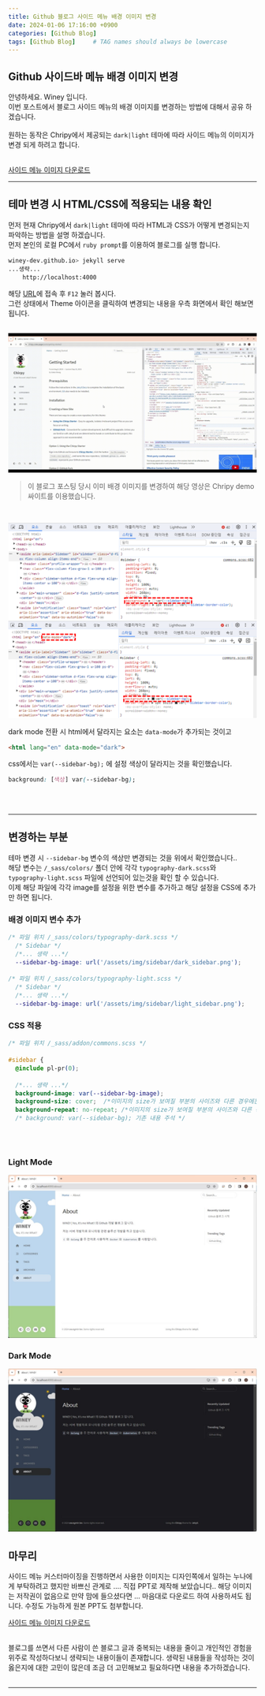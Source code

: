 ```yaml
---
title: Github 블로그 사이드 메뉴 배경 이미지 변경
date: 2024-01-06 17:16:00 +0900
categories: [Github Blog]
tags: [Github Blog]     # TAG names should always be lowercase
---
```


## Github 사이드바 메뉴 배경 이미지 변경

안녕하세요. Winey 입니다.<br>
이번 포스트에서 블로그 사이드 메뉴의 배경 이미지를 변경하는 방법에 대해서 공유 하겠습니다.<br>
<br>
원하는 동작은 Chripy에서 제공되는 `dark|light` 테마에 따라 사이드 메뉴의 이미지가 변경 되게 하려고 합니다.<br>
<br>

<a href='/assets/post/2024-01-06/sidebar.zip' download> 사이드 메뉴 이미지 다운로드 </a>

---

## 테마 변경 시 HTML/CSS에 적용되는 내용 확인 

먼저 현재 Chripy에서 `dark|light` 테마에 따라 HTML과 CSS가 어떻게 변경되는지 파악하는 방법을 설명 하겠습니다.<br>
먼저 본인의 로컬 PC에서 `ruby prompt`를 이용하여 블로그를 실행 합니다.<br>
```bash
winey-dev.github.io> jekyll serve
...생략...
    http://localhost:4000
```

해당 [URL](http://localhost:4000)에 접속 후 `F12` 눌러 봅시다.<br>
그런 상태에서 Theme 아이콘을 클릭하여 변경되는 내용을 우측 화면에서 확인 해보면 됩니다.<br>
<br> 

![_no](assets/post/2024-01-06/mode_toggle.gif)

> 이 블로그 포스팅 당시 이미 배경 이미지를 변경하여 해당 영상은 Chripy demo 싸이트를 이용했습니다.
<br>

![_no](/assets/post/2024-01-06/light_html_css.png)
![_no](/assets/post/2024-01-06/dark_html_css.png)

dark mode 전환 시 html에서 달라지는 요소는 `data-mode`가 추가되는 것이고

```html
<html lang="en" data-mode="dark">
```

css에서는 `var(--sidebar-bg);` 에 설정 색상이 달라지는 것을 확인했습니다.
```css
background: [색상] var(--sidebar-bg);
```
<br>
<br>

---

## 변경하는 부분 

테마 변경 시 `--sidebar-bg` 변수의 색상만 변경되는 것을 위에서 확인했습니다..<br>
해당 변수는 `/_sass/colors/` 폴더 안에 각각 `typography-dark.scss`와 `typography-light.scss` 파일에 선언되어 있는것을 확인 할 수 있습니다.<br>
이제 해당 파일에 각각 image를 설정을 위한 변수를 추가하고 해당 설정을 CSS에 추가만 하면 됩니다.

### 배경 이미지 변수 추가
```scss
/* 파일 위치 /_sass/colors/typography-dark.scss */
  /* Sidebar */
  /*... 생략 ...*/
  --sidebar-bg-image: url('/assets/img/sidebar/dark_sidebar.png');

/* 파일 위치 /_sass/colors/typography-light.scss */
  /* Sidebar */
  /*... 생략 ...*/
  --sidebar-bg-image: url('/assets/img/sidebar/light_sidebar.png');

```

### CSS 적용
```css
/* 파일 위치 /_sass/addon/commons.scss */

#sidebar {
  @include pl-pr(0);

  /*... 생략 ...*/
  background-image: var(--sidebar-bg-image);
  background-size: cover;  /*이미지의 size가 보여질 부분의 사이즈와 다른 경우에는 이미지 크기를 꽉차게 만든다 */
  background-repeat: no-repeat; /*이미지의 size가 보여질 부분의 사이즈와 다른 경우 이미지가 반복하여 나오는데, 반복하지 않겠다*/
  /* background: var(--sidebar-bg); 기존 내용 주석 */
```
<br>
<br>

### Light Mode

![_no](/assets/post/2024-01-06/light_view.jpg)

### Dark Mode
![_no](/assets/post/2024-01-06/dark_view.jpg)


## 마무리 

 사이드 메뉴 커스터마이징을 진행하면서 사용한 이미지는 디자인쪽에서 일하는 누나에게 부탁하려고 했지만 바쁘신 관계로 .... 직접 PPT로 제작해 보았습니다.. 해당 이미지는 저작권이 없음으로 만약 맘에 들으셨다면 ... 마음대로 다운로드 하여 사용하셔도 됩니다. 수정도 가능하게 원본 PPT도 첨부합니다.<br>

<a href='/assets/post/2024-01-06/sidebar.zip' download> 사이드 메뉴 이미지 다운로드 </a>
 
<br>
 블로그를 쓰면서 다른 사람이 쓴 블로그 글과 중복되는 내용을 줄이고 개인적인 경험을 위주로 작성하다보니 생략되는 내용이들이 존재합니다. 생략된 내용들을 작성하는 것이 옳은지에 대한 고민이 많은데 조금 더 고민해보고 필요하다면 내용을 추가하겠습니다. <br>

<br>
 


---